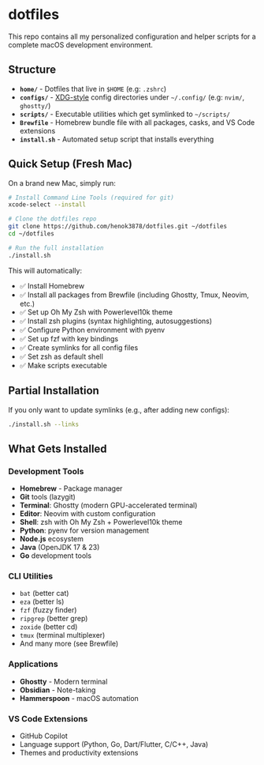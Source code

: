 # dotfiles

This repo contains all my personalized configuration and helper scripts for a complete macOS development environment.

## Structure

- **`home/`** - Dotfiles that live in `$HOME` (e.g: `.zshrc`)
- **`configs/`** - [XDG-style](https://specifications.freedesktop.org/basedir-spec/latest/) config directories under `~/.config/` (e.g: `nvim/`, `ghostty/`)
- **`scripts/`** - Executable utilities which get symlinked to `~/scripts/`
- **`Brewfile`** - Homebrew bundle file with all packages, casks, and VS Code extensions
- **`install.sh`** - Automated setup script that installs everything

## Quick Setup (Fresh Mac)

On a brand new Mac, simply run:

```bash
# Install Command Line Tools (required for git)
xcode-select --install

# Clone the dotfiles repo
git clone https://github.com/henok3878/dotfiles.git ~/dotfiles
cd ~/dotfiles

# Run the full installation
./install.sh
```

This will automatically:

- ✅ Install Homebrew
- ✅ Install all packages from Brewfile (including Ghostty, Tmux, Neovim, etc.)
- ✅ Set up Oh My Zsh with Powerlevel10k theme
- ✅ Install zsh plugins (syntax highlighting, autosuggestions)
- ✅ Configure Python environment with pyenv
- ✅ Set up fzf with key bindings
- ✅ Create symlinks for all config files
- ✅ Set zsh as default shell
- ✅ Make scripts executable

## Partial Installation

If you only want to update symlinks (e.g., after adding new configs):

```bash
./install.sh --links
```

## What Gets Installed

### Development Tools

- **Homebrew** - Package manager
- **Git** tools (lazygit)
- **Terminal**: Ghostty (modern GPU-accelerated terminal)
- **Editor**: Neovim with custom configuration
- **Shell**: zsh with Oh My Zsh + Powerlevel10k theme
- **Python**: pyenv for version management
- **Node.js** ecosystem
- **Java** (OpenJDK 17 & 23)
- **Go** development tools

### CLI Utilities

- `bat` (better cat)
- `eza` (better ls)
- `fzf` (fuzzy finder)
- `ripgrep` (better grep)
- `zoxide` (better cd)
- `tmux` (terminal multiplexer)
- And many more (see Brewfile)

### Applications

- **Ghostty** - Modern terminal
- **Obsidian** - Note-taking
- **Hammerspoon** - macOS automation

### VS Code Extensions

- GitHub Copilot
- Language support (Python, Go, Dart/Flutter, C/C++, Java)
- Themes and productivity extensions